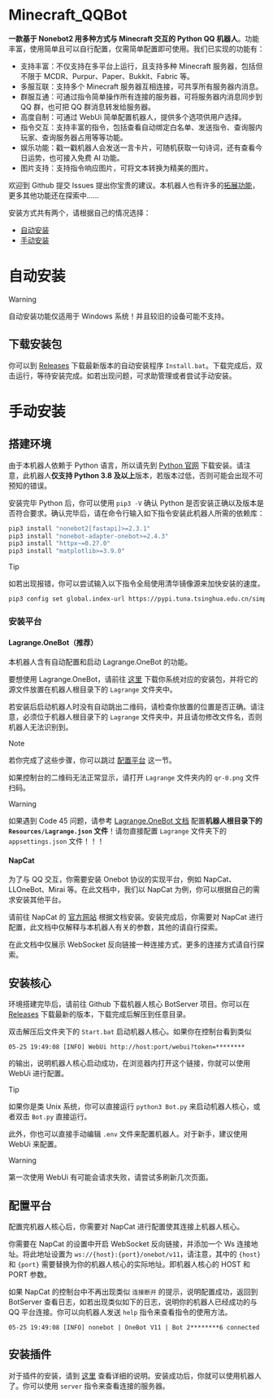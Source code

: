 # Minecraft_QQBot

**一款基于 Nonebot2 用多种方式与 Minecraft 交互的 Python QQ 机器人**。功能丰富，使用简单且可以自行配置，仅需简单配置即可使用。我们已实现的功能有：

- 支持丰富：不仅支持在多平台上运行，且支持多种 Minecraft 服务器，包括但不限于 MCDR、Purpur、Paper、Bukkit、Fabric 等。
- 多服互联：支持多个 Minecraft 服务器互相连接，可共享所有服务器内消息。
- 群服互通：可通过指令简单操作所有连接的服务器，可将服务器内消息同步到 QQ 群，也可把 QQ 群消息转发给服务器。
- 高度自制：可通过 WebUi 简单配置机器人，提供多个选项供用户选择。
- 指令交互：支持丰富的指令，包括查看自动绑定白名单、发送指令、查询服内玩家、查询服务器占用等等功能。
- 娱乐功能：戳一戳机器人会发送一言卡片，可随机获取一句诗词，还有查看今日运势，也可接入免费 AI 功能。
- 图片支持：支持指令响应图片，可将文本转换为精美的图片。

欢迎到 Github 提交 Issues 提出你宝贵的建议。本机器人也有许多的[拓展功能](/文档/拓展功能)，更多其他功能还在探索中……

安装方式共有两个，请根据自己的情况选择：

- [自动安装](#自动安装)
- [手动安装](#手动安装)

# 自动安装

> [!WARNING]
> 自动安装功能仅适用于 Windows 系统！并且较旧的设备可能不支持。

## 下载安装包

你可以到 [Releases](https://github.com/Minecraft-QQBot/BotServer/releases) 下载最新版本的自动安装程序 `Install.bat`。下载完成后，双击运行，等待安装完成。如若出现问题，可求助管理或者尝试手动安装。

# 手动安装

## 搭建环境

由于本机器人依赖于 Python 语言，所以请先到 [Python 官网](https://www.python.org/downloads/) 下载安装。请注意，此机器人**仅支持 Python 3.8 及以上**版本，若版本过低，否则可能会出现不可预知的错误。

安装完毕 Python 后，你可以使用 `pip3 -V` 确认 Python 是否安装正确以及版本是否符合要求。确认完毕后，请在命令行输入如下指令安装此机器人所需的依赖库：

```bash
pip3 install "nonebot2[fastapi]>=2.3.1"
pip3 install "nonebot-adapter-onebot>=2.4.3"
pip3 install "httpx~=0.27.0"
pip3 install "matplotlib>=3.9.0"
```

> [!TIP]
> 如若出现报错，你可以尝试输入以下指令全局使用清华镜像源来加快安装的速度。
> ```bash
> pip3 config set global.index-url https://pypi.tuna.tsinghua.edu.cn/simple
> ```

### 安装平台

#### Lagrange.OneBot（推荐）

本机器人含有自动配置和启动 Lagrange.OneBot 的功能。

要想使用 Lagrange.OneBot，请前往 [这里](https://github.com/LagrangeDev/Lagrange.Core/releases/tag/nightly) 下载你系统对应的安装包，并将它的源文件放置在机器人根目录下的 `Lagrange` 文件夹中。

若安装后启动机器人时没有自动跳出二维码，请检查你放置的位置是否正确。请注意，必须位于机器人根目录下的 `Lagrange` 文件夹中，并且请勿修改文件名，否则机器人无法识别到。

> [!NOTE]
> 若你完成了这些步骤，你可以跳过 [配置平台](#配置平台) 这一节。

如果控制台的二维码无法正常显示，请打开 `Lagrange` 文件夹内的 `qr-0.png` 文件扫码。

> [!WARNING]
> 如果遇到 Code 45 问题，请参考 [Lagrange.OneBot 文档](https://lagrangedev.github.io/Lagrange.Doc/Lagrange.OneBot/Config/#配置文件) 配置**机器人根目录下的 `Resources/Lagrange.json` 文件**！请勿直接配置 `Lagrange` 文件夹下的 `appsettings.json` 文件！！！

#### NapCat

为了与 QQ 交互，你需要安装 Onebot 协议的实现平台，例如 NapCat、LLOneBot、Mirai 等。在此文档中，我们以 NapCat 为例，你可以根据自己的需求安装其他平台。

请前往 NapCat 的 [官方网站](https://napneko.github.io/zh-CN/) 根据文档安装。安装完成后，你需要对 NapCat 进行配置，此文档中仅解释与本机器人有关的参数，其他的请自行探索。

在此文档中仅展示 WebSocket 反向链接一种连接方式，更多的连接方式请自行探索。

## 安装核心

环境搭建完毕后，请前往 Github 下载机器人核心 BotServer 项目。你可以在 [Releases](https://github.com/Minecraft-QQBot/BotServer/releases) 下载最新的版本，下载完成后解压到任意目录。

双击解压后文件夹下的 `Start.bat` 启动机器人核心。如果你在控制台看到类似

```log
05-25 19:49:08 [INFO] WebUi http://host:port/webui?token=********
```

的输出，说明机器人核心启动成功，在浏览器内打开这个链接，你就可以使用 WebUi 进行配置。

> [!TIP]
> 如果你是类 Unix 系统，你可以直接运行 `python3 Bot.py` 来启动机器人核心，或者双击 `Bot.py` 直接运行。

此外，你也可以直接手动编辑 `.env` 文件来配置机器人。对于新手，建议使用 WebUi 来配置。

> [!WARNING]
> 第一次使用 WebUi 有可能会请求失败，请尝试多刷新几次页面。

## 配置平台

配置完机器人核心后，你需要对 NapCat 进行配置使其连接上机器人核心。

你需要在 NapCat 的设置中开启 WebSocket 反向链接，并添加一个 Ws 连接地址。将此地址设置为 `ws://{host}:{port}/onebot/v11`，请注意，其中的 `{host}` 和 `{port}` 需要替换为你的机器人核心的实际地址。即机器人核心的 HOST 和 PORT 参数。

如果 NapCat 的控制台中不再出现类似 `连接断开` 的提示，说明配置成功，返回到 BotServer 查看日志，如若出现类似如下的日志，说明你的机器人已经成功的与 QQ 平台连接。你可以向机器人发送 `help` 指令来查看指令的使用方法。

```log
05-25 19:49:08 [INFO] nonebot | OneBot V11 | Bot 2********6 connected
```

## 安装插件

对于插件的安装，请到 [这里](/文档/安装插件) 查看详细的说明。安装成功后，你就可以使用机器人了。你可以使用 `server` 指令来查看连接的服务器。
